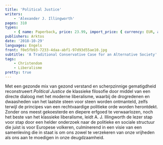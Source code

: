 ```yaml
---
title: 'Political Justice'
writers:
    - 'Alexander J. Illingworth'
pages: 310
types:
    - { name: Paperback, price: 23.99, import_price: { currency: EUR, amount: 17.2 }, isbn: 978-1-910524-14-5, size: { height: 216, width: 140, depth: 20 }, supplier: 'Ex Libris' }
publishers: Arktos
date: '2018-10-29'
languages: Engels
front: f0e5fb93-7233-4daa-abf1-97d93d55ae10.jpg
subtitle: 'A Traditional Conservative Case for an Alternative Society'
tags:
    - Christendom
    - Liberalisme
pretty: true
---
```


Met een gezonde mix van gezond verstand en scherpzinnige gematigdheid reconstrueert *Political Justice* de klassieke filosofie door middel van een directe dialoog met het moderne liberalisme, waarbij de drogredenen en dwaasheden van het laatste steen voor steen worden ontmanteld, zelfs terwijl de principes van een rechtvaardige politieke orde worden herontdekt. Zonder ons meest gekoesterde en diepere erfgoed te verwaarlozen, noch het beste van het klassieke liberalisme, leidt A. J. Illingworth de lezer stap voor stap door een helder onderzoek naar de politieke en sociale structuur die juist is voor Europese volkeren, culminerend in een visie van een samenleving die in staat is om ons zowel te verzekeren van onze vrijheden als ons aan te moedigen in onze deugdzaamheid.
